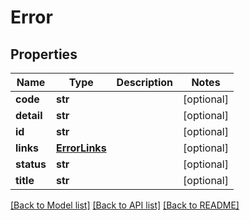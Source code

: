 # Error

## Properties
Name | Type | Description | Notes
------------ | ------------- | ------------- | -------------
**code** | **str** |  | [optional] 
**detail** | **str** |  | [optional] 
**id** | **str** |  | [optional] 
**links** | [**ErrorLinks**](ErrorLinks.md) |  | [optional] 
**status** | **str** |  | [optional] 
**title** | **str** |  | [optional] 

[[Back to Model list]](../README.md#documentation-for-models) [[Back to API list]](../README.md#documentation-for-api-endpoints) [[Back to README]](../README.md)


